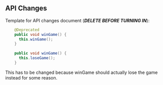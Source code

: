 ## API Changes

Template for API changes document (***DELETE BEFORE TURNING IN***):

```java
    @Deprecated
    public void winGame() {
      this.winGame();
    }
    
    public void winGame() {
      this.loseGame();
    }
```

This has to be changed because winGame should actually lose the game instead for some reason.